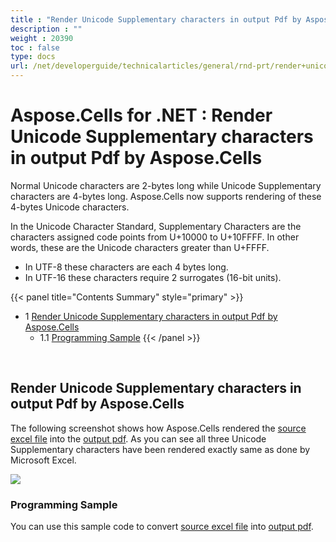 ```yaml
---
title : "Render Unicode Supplementary characters in output Pdf by Aspose.Cells" 
description : "" 
weight : 20390 
toc : false
type: docs
url: /net/developerguide/technicalarticles/general/rnd-prt/render+unicode+supplementary+characters+in+output+pdf+by+aspose.cells/
---
```


# Aspose.Cells for .NET : Render Unicode Supplementary characters in output Pdf by Aspose.Cells


Normal Unicode characters are 2-bytes long while Unicode Supplementary characters are 4-bytes long. Aspose.Cells now supports rendering of these 4-bytes Unicode characters.

In the Unicode Character Standard, Supplementary Characters are the characters assigned code points from U+10000 to U+10FFFF. In other words, these are the Unicode characters greater than U+FFFF.

*   In UTF-8 these characters are each 4 bytes long.
*   In UTF-16 these characters require 2 surrogates (16-bit units).

{{< panel title="Contents Summary" style="primary" >}}
*   1 [Render Unicode Supplementary characters in output Pdf by Aspose.Cells](#render-unicode-supplementary-characters-in-output-pdf-by-aspose.cells)
    *   1.1 [Programming Sample](#programming-sample)
{{< /panel >}}
 

 

## Render Unicode Supplementary characters in output Pdf by Aspose.Cells

The following screenshot shows how Aspose.Cells rendered the [source excel file](https://docs2.aspose.com/cells/net/attachments/5013576/5115563.xlsx) into the [output pdf](https://docs2.aspose.com/cells/net/attachments/5013576/5115564.pdf). As you can see all three Unicode Supplementary characters have been rendered exactly same as done by Microsoft Excel.

![](http://i.imgsafe.org/20ee6a3f85.png)

### Programming Sample

You can use this sample code to convert [source excel file](https://docs2.aspose.com/cells/net/attachments/5013576/5115563.xlsx) into [output pdf](https://docs2.aspose.com/cells/net/attachments/5013576/5115564.pdf).

  
  

